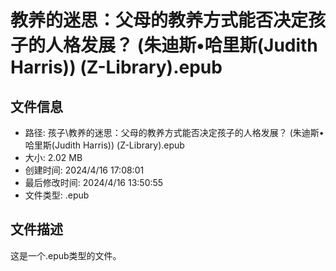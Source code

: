 ﻿# 教养的迷思：父母的教养方式能否决定孩子的人格发展？ (朱迪斯•哈里斯(Judith Harris)) (Z-Library).epub

## 文件信息
- 路径: 孩子\教养的迷思：父母的教养方式能否决定孩子的人格发展？ (朱迪斯•哈里斯(Judith Harris)) (Z-Library).epub
- 大小: 2.02 MB
- 创建时间: 2024/4/16 17:08:01
- 最后修改时间: 2024/4/16 13:50:55
- 文件类型: .epub

## 文件描述
这是一个.epub类型的文件。

